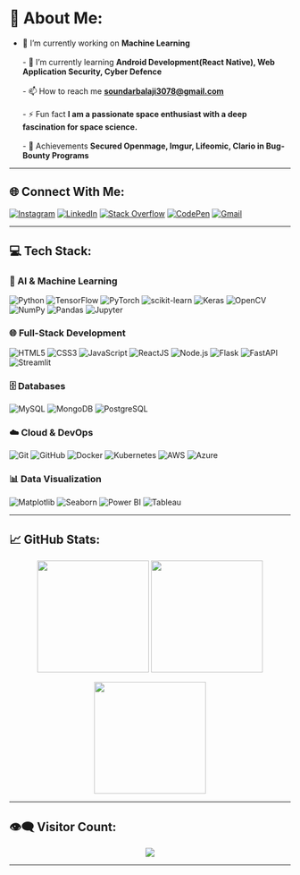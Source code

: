# 💫 About Me:
- 🔭 I’m currently working on **Machine Learning**<br><br>- 🌱 I’m currently learning **Android Development(React Native), Web Application Security, Cyber Defence**<br><br>- 📫 How to reach me **soundarbalaji3078@gmail.com**<br><br>- ⚡ Fun fact **I am a passionate space enthusiast with a deep fascination for space science.**<br><br>-  🏅 Achievements **Secured Openmage, Imgur, Lifeomic, Clario in Bug-Bounty Programs**

---

## 🌐 Connect With Me:

[![Instagram](https://img.shields.io/badge/Instagram-%23E4405F.svg?logo=Instagram&logoColor=white)](https://www.instagram.com/soundar__msd/)  [![LinkedIn](https://img.shields.io/badge/LinkedIn-%230077B5.svg?logo=linkedin&logoColor=white)](https://www.linkedin.com/in/soundar-balaji-j-133b691b9/)  [![Stack Overflow](https://img.shields.io/badge/StackOverflow-%23FE7A16.svg?logo=stack-overflow&logoColor=white)](https://stackoverflow.com/users/25733536/soundar-balaji-j)  [![CodePen](https://img.shields.io/badge/Codepen-000000?logo=codepen&logoColor=white)](https://codepen.io/soundarmsd7)  [![Gmail](https://img.shields.io/badge/Gmail-D14836?logo=gmail&logoColor=white)](mailto:soundarbalaji3078@gmail.com)

---

## 💻 Tech Stack:

### 🤖 AI & Machine Learning  
![Python](https://img.shields.io/badge/python-3670A0?style=for-the-badge&logo=python&logoColor=ffdd54)  ![TensorFlow](https://img.shields.io/badge/TensorFlow-%23FF6F00.svg?style=for-the-badge&logo=tensorflow&logoColor=white)  ![PyTorch](https://img.shields.io/badge/PyTorch-%23EE4C2C.svg?style=for-the-badge&logo=PyTorch&logoColor=white)  ![scikit-learn](https://img.shields.io/badge/scikit--learn-%23F7931E.svg?style=for-the-badge&logo=scikit-learn&logoColor=white)  ![Keras](https://img.shields.io/badge/Keras-%23D00000.svg?style=for-the-badge&logo=Keras&logoColor=white)  ![OpenCV](https://img.shields.io/badge/OpenCV-%23white.svg?style=for-the-badge&logo=opencv&logoColor=black)  ![NumPy](https://img.shields.io/badge/numpy-%23013243.svg?style=for-the-badge&logo=numpy&logoColor=white)  ![Pandas](https://img.shields.io/badge/pandas-%23150458.svg?style=for-the-badge&logo=pandas&logoColor=white)  ![Jupyter](https://img.shields.io/badge/Jupyter-%23F37626.svg?style=for-the-badge&logo=Jupyter&logoColor=white)  

### 🌐 Full-Stack Development  
![HTML5](https://img.shields.io/badge/html5-%23E34F26.svg?style=for-the-badge&logo=html5&logoColor=white)  ![CSS3](https://img.shields.io/badge/css3-%231572B6.svg?style=for-the-badge&logo=css3&logoColor=white)  ![JavaScript](https://img.shields.io/badge/javascript-%23F7DF1E.svg?style=for-the-badge&logo=javascript&logoColor=black)  ![ReactJS](https://img.shields.io/badge/react-%2320232a.svg?style=for-the-badge&logo=react&logoColor=%2361DAFB)  ![Node.js](https://img.shields.io/badge/node.js-6DA55F?style=for-the-badge&logo=node.js&logoColor=white)  ![Flask](https://img.shields.io/badge/flask-%23000.svg?style=for-the-badge&logo=flask&logoColor=white)  ![FastAPI](https://img.shields.io/badge/fastapi-%2300C7B7.svg?style=for-the-badge&logo=fastapi&logoColor=white)  ![Streamlit](https://img.shields.io/badge/Streamlit-FF4B4B?style=for-the-badge&logo=streamlit&logoColor=white)  

### 🗄️ Databases  
![MySQL](https://img.shields.io/badge/mysql-4479A1.svg?style=for-the-badge&logo=mysql&logoColor=white)  ![MongoDB](https://img.shields.io/badge/MongoDB-%234ea94b.svg?style=for-the-badge&logo=mongodb&logoColor=white)  ![PostgreSQL](https://img.shields.io/badge/postgresql-%23316192.svg?style=for-the-badge&logo=postgresql&logoColor=white)  

### ☁️ Cloud & DevOps  
![Git](https://img.shields.io/badge/git-%23F05033.svg?style=for-the-badge&logo=git&logoColor=white)  ![GitHub](https://img.shields.io/badge/github-%23121011.svg?style=for-the-badge&logo=github&logoColor=white)  ![Docker](https://img.shields.io/badge/docker-%230db7ed.svg?style=for-the-badge&logo=docker&logoColor=white)  ![Kubernetes](https://img.shields.io/badge/kubernetes-%23326ce5.svg?style=for-the-badge&logo=kubernetes&logoColor=white)  ![AWS](https://img.shields.io/badge/AWS-%23FF9900.svg?style=for-the-badge&logo=amazon-aws&logoColor=white)  ![Azure](https://img.shields.io/badge/Microsoft%20Azure-0089D6.svg?style=for-the-badge&logo=microsoft-azure&logoColor=white)  

### 📊 Data Visualization  
![Matplotlib](https://img.shields.io/badge/Matplotlib-%23ffffff.svg?style=for-the-badge&logo=Matplotlib&logoColor=black)  ![Seaborn](https://img.shields.io/badge/Seaborn-3776AB?style=for-the-badge&logo=seaborn&logoColor=white)  ![Power BI](https://img.shields.io/badge/PowerBI-F2C811?style=for-the-badge&logo=powerbi&logoColor=black)  ![Tableau](https://img.shields.io/badge/Tableau-E97627?style=for-the-badge&logo=Tableau&logoColor=white)  

---

## 📈 GitHub Stats:

<p align="center">
  <img src="https://github-readme-stats.vercel.app/api?username=soundar3078&theme=dark&hide_border=false&include_all_commits=true&count_private=true" height="200px" />
  <img src="https://streak-stats.demolab.com?user=soundar3078&theme=dark&hide_border=false" height="200px" />
</p>

<p align="center">
  <img src="https://github-readme-stats.vercel.app/api/top-langs/?username=soundar3078&theme=dark&hide_border=false&layout=compact" height="200px" />
</p>

---

## 👁️‍🗨️ Visitor Count:
<p align="center">
  <img src="https://visitcount.itsvg.in/api?id=soundar3078&icon=0&color=0" />
</p>

---



<!-- Designed with ❤️ by Soundar using GPRM: https://gprm.itsvg.in -->
